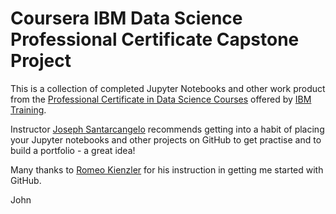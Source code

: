 # Coursera IBM Data Science Professional Certificate Capstone Project

This is a collection of completed Jupyter Notebooks and other work product from the <a href="https://www.coursera.org/professional-certificates/ibm-data-science">Professional Certificate in Data Science Courses</a> offered by <a href="https://www.ibm.com/training/">IBM Training</a>.

Instructor <a href="https://www.coursera.org/instructor/~28511493">Joseph Santarcangelo</a> recommends getting into a habit of placing your Jupyter notebooks and other projects on GitHub to get practise and to build a portfolio - a great idea!  

Many thanks to <a href="https://researcher.watson.ibm.com/researcher/view.php?person=ch-romeo.kienzler">Romeo Kienzler</a> for his instruction in getting me started with GitHub.

John

